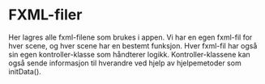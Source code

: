 # FXML-filer

Her lagres alle fxml-filene som brukes i appen. Vi har en egen fxml-fil for hver scene, og hver scene har en bestemt funksjon.
Hver fxml-fil har også sin egen kontroller-klasse som håndterer logikk. Kontroller-klassene kan også sende informasjon til hverandre
ved hjelp av hjelpemetoder som initData().